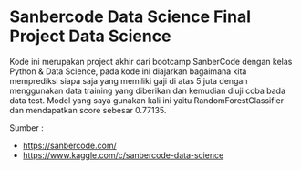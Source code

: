 # Sanbercode Data Science Final Project Data Science

Kode ini merupakan project akhir dari bootcamp SanberCode dengan kelas Python & Data Science, pada kode ini diajarkan bagaimana kita memprediksi siapa saja yang memiliki gaji di atas 5 juta dengan menggunakan data training yang diberikan dan kemudian diuji coba bada data test. Model yang saya gunakan kali ini yaitu RandomForestClassifier dan mendapatkan score sebesar 0.77135.

Sumber :
- https://sanbercode.com/
- https://www.kaggle.com/c/sanbercode-data-science
